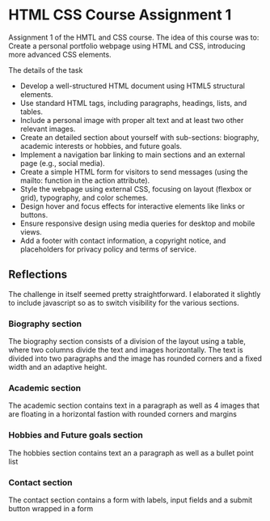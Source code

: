 # HTML CSS Course Assignment 1
Assignment 1 of the HMTL and CSS course. The idea of this course was to: Create a personal portfolio webpage using HTML and CSS, introducing more advanced CSS elements.

The details of the task 
- Develop a well-structured HTML document using HTML5 structural elements.
- Use standard HTML tags, including paragraphs, headings, lists, and tables.
- Include a personal image with proper alt text and at least two other relevant images.
- Create an detailed section about yourself with sub-sections: biography, academic interests or hobbies, and future goals.
- Implement a navigation bar linking to main sections and an external page (e.g., social media).
- Create a simple HTML form for visitors to send messages (using the mailto: function in the action attribute).
- Style the webpage using external CSS, focusing on layout (flexbox or grid), typography, and color schemes.
- Design hover and focus effects for interactive elements like links or buttons.
- Ensure responsive design using media queries for desktop and mobile views.
- Add a footer with contact information, a copyright notice, and placeholders for privacy policy and terms of service.

## Reflections
The challenge in itself seemed pretty straightforward. I elaborated it slightly to include javascript so as to switch visibility for the various sections. 

### Biography section
The biography section consists of a division of the layout using a table, where two columns divide the text and images horizontally. The text is divided into two paragraphs 
and the image has rounded corners and a fixed width and an adaptive height.

### Academic section
The academic section contains text in a paragraph as well as 4 images that are floating in a horizontal fastion with rounded corners and margins

### Hobbies and Future goals section
The hobbies section contains text an a paragraph as well as a bullet point list

### Contact section
The contact section contains a form with labels, input fields and a submit button wrapped in a form
